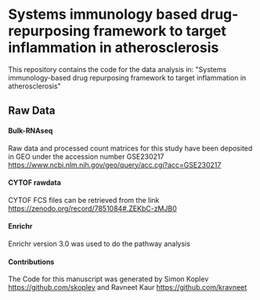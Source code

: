 # Systems immunology based drug-repurposing framework to target inflammation in atherosclerosis

This repository contains the code for the data analysis in: "Systems immunology-based drug repurposing framework to target inflammation in atherosclerosis"


## Raw Data 

#### Bulk-RNAseq
Raw data and processed count matrices for this study have been deposited in GEO under the accession number GSE230217 https://www.ncbi.nlm.nih.gov/geo/query/acc.cgi?acc=GSE230217

#### CYTOF rawdata 
CYTOF FCS files can be retrieved from the link https://zenodo.org/record/7851084#.ZEKbC-zMJB0

#### Enrichr
Enrichr version 3.0 was used to do the pathway analysis

#### Contributions
The Code for this manuscript was generated by Simon Koplev https://github.com/skoplev and Ravneet Kaur https://github.com/kravneet
